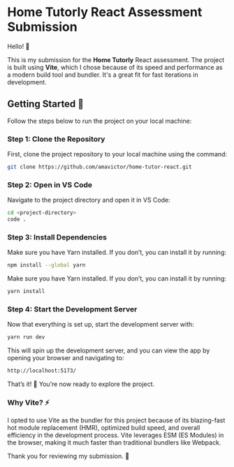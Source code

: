 # Home Tutorly React Assessment Submission

Hello! 👋

This is my submission for the **Home Tutorly** React assessment. The project is built using **Vite**, which I chose because of its speed and performance as a modern build tool and bundler. It's a great fit for fast iterations in development.

## Getting Started 🚀

Follow the steps below to run the project on your local machine:

### Step 1: Clone the Repository

First, clone the project repository to your local machine using the command:

```bash
git clone https://github.com/amavictor/home-tutor-react.git
````

### Step 2: Open in VS Code

Navigate to the project directory and open it in VS Code:

```bash
cd <project-directory>
code .
````

### Step 3: Install Dependencies

Make sure you have Yarn installed. If you don’t, you can install it by running:

```bash
npm install --global yarn

````
Make sure you have Yarn installed. If you don’t, you can install it by running:

```bash
yarn install

````

### Step 4: Start the Development Server

Now that everything is set up, start the development server with:

```bash
yarn run dev
````

This will spin up the development server, and you can view the app by opening your browser and navigating to:

```bash
http://localhost:5173/
````
That’s it! 🎉 You’re now ready to explore the project.

### Why Vite? ⚡️

I opted to use Vite as the bundler for this project because of its blazing-fast hot module replacement (HMR), optimized build speed, and overall efficiency in the development process. Vite leverages ESM (ES Modules) in the browser, making it much faster than traditional bundlers like Webpack.

Thank you for reviewing my submission. 🙏
